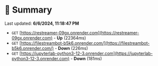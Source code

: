 # 📖 Summary
Last updated: **6/6/2024, 11:18:47 PM**

- `GET` [https://restreamer-09gx.onrender.com](https://restreamer-09gx.onrender.com) - **Up** (22364ms)
- `GET` [https://filestreambot-b5k6.onrender.com/](https://filestreambot-b5k6.onrender.com/) - **Down** (226ms)
- `GET` [https://jupyterlab-python3-12-3.onrender.com](https://jupyterlab-python3-12-3.onrender.com) - **Down** (181ms)
